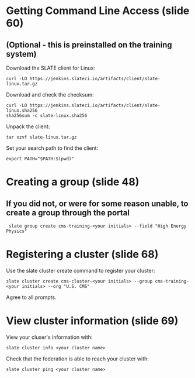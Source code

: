 # Getting Command Line Access (slide 60)
## (Optional - this is preinstalled on the training system)
Download the SLATE client for Linux:
```
curl -LO https://jenkins.slateci.io/artifacts/client/slate-linux.tar.gz
```
Download and check the checksum:
```
curl -LO https://jenkins.slateci.io/artifacts/client/slate-linux.sha256
sha256sum -c slate-linux.sha256
```
Unpack the client:
```
tar xzvf slate-linux.tar.gz
```
Set your search path to find the client:
```
export PATH="$PATH:$(pwd)"
```

# Creating a group (slide 48)
## If you did not, or were for some reason unable, to create a group through the portal
```
 slate group create cms-training-<your initials> --field "High Energy Physics"
```

# Registering a cluster (slide 68)
Use the slate cluster create command to register your cluster:
```
slate cluster create cms-cluster-<your initials> --group cms-training-<your initials> --org "U.S. CMS"
```
Agree to all prompts.


# View cluster information (slide 69)
View your cluser's information with:
```
slate cluster info <your cluster name>
```

Check that the federation is able to reach your cluster with:
```
slate cluster ping <your cluster name>
```
